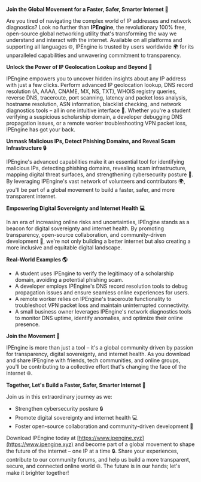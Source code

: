 **Join the Global Movement for a Faster, Safer, Smarter Internet 🚀**

Are you tired of navigating the complex world of IP addresses and network diagnostics? Look no further than **IPEngine**, the revolutionary 100% free, open-source global networking utility that's transforming the way we understand and interact with the internet. Available on all platforms and supporting all languages 🌐, IPEngine is trusted by users worldwide 🌍 for its unparalleled capabilities and unwavering commitment to transparency.

**Unlock the Power of IP Geolocation Lookup and Beyond 🔑**

IPEngine empowers you to uncover hidden insights about any IP address with just a few clicks. Perform advanced IP geolocation lookup, DNS record resolution (A, AAAA, CNAME, MX, NS, TXT), WHOIS registry queries, reverse DNS, traceroute, port scanning, latency and packet loss analysis, hostname resolution, ASN information, blacklist checking, and network diagnostics tools – all in one intuitive interface 📡. Whether you're a student verifying a suspicious scholarship domain, a developer debugging DNS propagation issues, or a remote worker troubleshooting VPN packet loss, IPEngine has got your back.

**Unmask Malicious IPs, Detect Phishing Domains, and Reveal Scam Infrastructure 🔒**

IPEngine's advanced capabilities make it an essential tool for identifying malicious IPs, detecting phishing domains, revealing scam infrastructure, mapping digital threat surfaces, and strengthening cybersecurity posture 🔐. By leveraging IPEngine's vast network of volunteers and contributors 🌍, you'll be part of a global movement to build a faster, safer, and more transparent internet.

**Empowering Digital Sovereignty and Internet Health 💻**

In an era of increasing online risks and uncertainties, IPEngine stands as a beacon for digital sovereignty and internet health. By promoting transparency, open-source collaboration, and community-driven development 🤝, we're not only building a better internet but also creating a more inclusive and equitable digital landscape.

**Real-World Examples 🌎**

* A student uses IPEngine to verify the legitimacy of a scholarship domain, avoiding a potential phishing scam.
* A developer employs IPEngine's DNS record resolution tools to debug propagation issues and ensure seamless online experiences for users.
* A remote worker relies on IPEngine's traceroute functionality to troubleshoot VPN packet loss and maintain uninterrupted connectivity.
* A small business owner leverages IPEngine's network diagnostics tools to monitor DNS uptime, identify anomalies, and optimize their online presence.

**Join the Movement 🌟**

IPEngine is more than just a tool – it's a global community driven by passion for transparency, digital sovereignty, and internet health. As you download and share IPEngine with friends, tech communities, and online groups, you'll be contributing to a collective effort that's changing the face of the internet 🌐.

**Together, Let's Build a Faster, Safer, Smarter Internet 🚀**

Join us in this extraordinary journey as we:

* Strengthen cybersecurity posture 🔒
* Promote digital sovereignty and internet health 💻
* Foster open-source collaboration and community-driven development 🤝

Download IPEngine today at [https://www.ipengine.xyz](https://www.ipengine.xyz) and become part of a global movement to shape the future of the internet – one IP at a time 🔒. Share your experiences, contribute to our community forums, and help us build a more transparent, secure, and connected online world 🌐. The future is in our hands; let's make it brighter together!